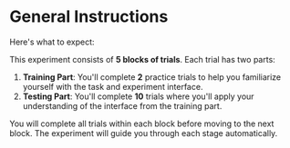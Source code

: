 # General Instructions

Here's what to expect:

This experiment consists of **5 blocks of trials**. Each trial has two parts:

1. **Training Part**: You'll complete **2** practice trials to help you familiarize yourself with the task and experiment interface. 
2. **Testing Part**: You'll complete **10** trials where you'll apply your understanding of the interface from the training part.  

You will complete all trials within each block before moving to the next block. The experiment will guide you through each stage automatically.